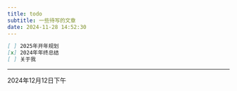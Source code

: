 ```yaml
---
title: todo
subtitle: 一些待写的文章
date: 2024-11-28 14:52:30
---
```

``` markdown
[ ] 2025年开年规划
[x] 2024年年终总结
[ ] 关于我
```

----
2024年12月12日下午

